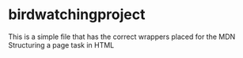 # birdwatchingproject

This is a simple file that has the correct wrappers placed for the MDN Structuring a page task in HTML 
